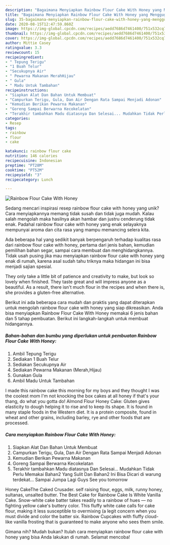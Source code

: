 ```yaml
---
description: "Bagaimana Menyiapkan Rainbow Flour Cake With Honey yang Menggugah Selera"
title: "Bagaimana Menyiapkan Rainbow Flour Cake With Honey yang Menggugah Selera"
slug: 35-bagaimana-menyiapkan-rainbow-flour-cake-with-honey-yang-menggugah-selera
date: 2020-08-15T12:47:59.860Z
image: https://img-global.cpcdn.com/recipes/aedd7686d7461400/751x532cq70/rainbow-flour-cake-with-honey-foto-resep-utama.jpg
thumbnail: https://img-global.cpcdn.com/recipes/aedd7686d7461400/751x532cq70/rainbow-flour-cake-with-honey-foto-resep-utama.jpg
cover: https://img-global.cpcdn.com/recipes/aedd7686d7461400/751x532cq70/rainbow-flour-cake-with-honey-foto-resep-utama.jpg
author: Mittie Casey
ratingvalue: 3.3
reviewcount: 15
recipeingredient:
- " Tepung Terigu"
- "1 Buah Telur"
- "Secukupnya Air"
- " Pewarna Makanan MerahHijau"
- " Gula"
- " Madu Untuk Tambahan"
recipeinstructions:
- "Siapkan Alat Dan Bahan Untuk Membuat"
- "Campurkan Terigu, Gula, Dan Air Dengan Rata Sampai Menjadi Adonan"
- "Kemudian Berikan Pewarna Makanan"
- "Goreng Sampai Berwarna Kecokelatan"
- "Terakhir tambahkan Madu diatasnya Dan Selesai... Mudahkan Tidak Perlu Memakai Bahan2 Yang Sulit Dan Bahan2 Ini Bisa Dicari di warung terdekat... Sampai Jumpa Lagi Guys See you tomorrow"
categories:
- Resep
tags:
- rainbow
- flour
- cake

katakunci: rainbow flour cake 
nutrition: 146 calories
recipecuisine: Indonesian
preptime: "PT28M"
cooktime: "PT52M"
recipeyield: "3"
recipecategory: Lunch

---
```



![Rainbow Flour Cake With Honey](https://img-global.cpcdn.com/recipes/aedd7686d7461400/751x532cq70/rainbow-flour-cake-with-honey-foto-resep-utama.jpg)

Sedang mencari inspirasi resep rainbow flour cake with honey yang unik? Cara menyiapkannya memang tidak susah dan tidak juga mudah. Kalau salah mengolah maka hasilnya akan hambar dan justru cenderung tidak enak. Padahal rainbow flour cake with honey yang enak selayaknya mempunyai aroma dan cita rasa yang mampu memancing selera kita.

Ada beberapa hal yang sedikit banyak berpengaruh terhadap kualitas rasa dari rainbow flour cake with honey, pertama dari jenis bahan, kemudian pemilihan bahan segar, sampai cara membuat dan menghidangkannya. Tidak usah pusing jika mau menyiapkan rainbow flour cake with honey yang enak di rumah, karena asal sudah tahu triknya maka hidangan ini bisa menjadi sajian spesial.

They only take a little bit of patience and creativity to make, but look so lovely when finished. They taste great and will impress anyone as a beautiful. As a result, there isn&#39;t much flour in the recipes and when there is, she provides a gluten-free alternative.


Berikut ini ada beberapa cara mudah dan praktis yang dapat diterapkan untuk mengolah rainbow flour cake with honey yang siap dikreasikan. Anda bisa menyiapkan Rainbow Flour Cake With Honey memakai 6 jenis bahan dan 5 tahap pembuatan. Berikut ini langkah-langkah untuk membuat hidangannya.

<!--inarticleads1-->

##### Bahan-bahan dan bumbu yang diperlukan untuk pembuatan Rainbow Flour Cake With Honey:

1. Ambil  Tepung Terigu
1. Sediakan 1 Buah Telur
1. Sediakan Secukupnya Air
1. Sediakan  Pewarna Makanan (Merah,Hijau)
1. Gunakan  Gula
1. Ambil  Madu Untuk Tambahan


I made this rainbow cake this morning for my boys and they thought I was the coolest mom I&#39;m not knocking the box cakes at all honey if that&#39;s your thang, do what you gotta do! Almond Flour Honey Cake: Gluten gives elasticity to dough helping it to rise and to keep its shape. It is found in many staple foods in the Western diet. It is a protein composite, found in wheat and other grains, including barley, rye and other foods that are processed. 

<!--inarticleads2-->

##### Cara menyiapkan Rainbow Flour Cake With Honey:

1. Siapkan Alat Dan Bahan Untuk Membuat
1. Campurkan Terigu, Gula, Dan Air Dengan Rata Sampai Menjadi Adonan
1. Kemudian Berikan Pewarna Makanan
1. Goreng Sampai Berwarna Kecokelatan
1. Terakhir tambahkan Madu diatasnya Dan Selesai... Mudahkan Tidak Perlu Memakai Bahan2 Yang Sulit Dan Bahan2 Ini Bisa Dicari di warung terdekat... Sampai Jumpa Lagi Guys See you tomorrow


Honey CakeThe Caked Crusader. self raising flour, eggs, milk, runny honey, sultanas, unsalted butter. The Best Cake for Rainbow Cake Is White Vanilla Cake. Snow-white cake batter takes readily to a rainbow of hues — no fighting yellow cake&#39;s buttery color. This fluffy white cake calls for cake flour, making it less susceptible to overmixing (a legit concern when you must divide and color the batter six. Rainbow Cupcakes with fluffy cloud-like vanilla frosting that is guaranteed to make anyone who sees them smile. 

Gimana nih? Mudah bukan? Itulah cara menyiapkan rainbow flour cake with honey yang bisa Anda lakukan di rumah. Selamat mencoba!
